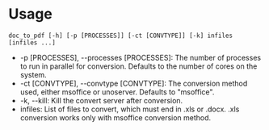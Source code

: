 # Usage
    doc_to_pdf [-h] [-p [PROCESSES]] [-ct [CONVTYPE]] [-k] infiles [infiles ...]
 - -p [PROCESSES], --processes [PROCESSES]: The number of processes to run in parallel for conversion. Defaults to the number of cores on the system.
 - -ct [CONVTYPE], --convtype [CONVTYPE]: The conversion method used, either msoffice or unoserver. Defaults to "msoffice".
 - -k, --kill: Kill the convert server after conversion.
 - infiles: List of files to convert, which must end in .xls or .docx. .xls conversion works only with msoffice conversion method.

